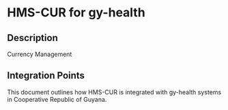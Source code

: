 # HMS-CUR for gy-health

## Description

Currency Management

## Integration Points

This document outlines how HMS-CUR is integrated with gy-health systems in Cooperative Republic of Guyana.
